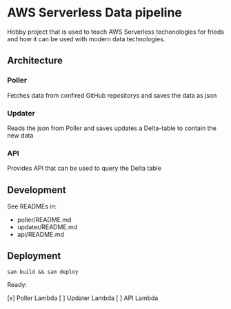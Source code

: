 # AWS Serverless Data pipeline

Hobby project that is used to teach AWS Serverless techonologies for frieds and how it can be used with modern data technologies.

## Architecture

### Poller

Fetches data from confired GitHub repositorys and saves the data as json

### Updater

Reads the json from Poller and saves updates a Delta-table to contain the new data

### API

Provides API that can be used to query the Delta table

## Development

See READMEs in:

* poller/README.md
* updater/README.md
* api/README.md

## Deployment

`sam build && sam deploy`

Ready:

[x] Poller Lambda
[ ] Updater Lambda
[ ] API Lambda